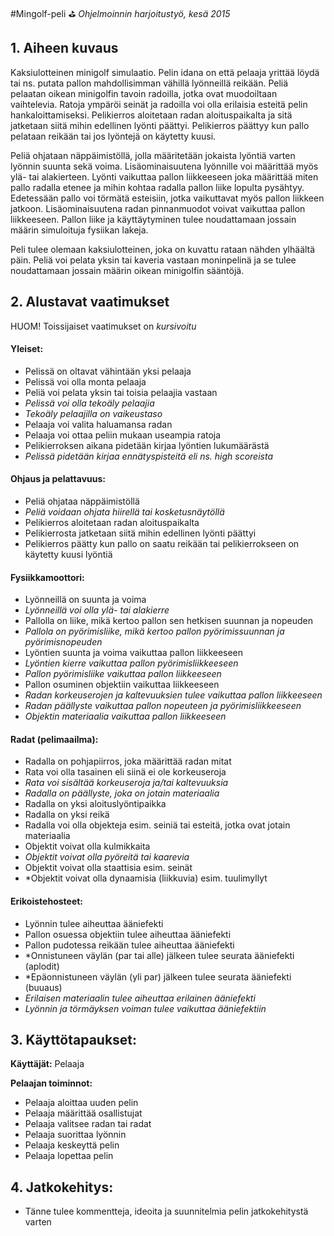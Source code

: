 #Mingolf-peli :golf: 
*Ohjelmoinnin harjoitustyö, kesä 2015*

## 1. Aiheen kuvaus
Kaksiulotteinen minigolf simulaatio. Pelin idana on että pelaaja yrittää löydä tai ns. putata pallon mahdollisimman vähillä lyönneillä reikään. Peliä pelaatan oikean minigolfin tavoin radoilla, jotka ovat muodoiltaan vaihtelevia. Ratoja ympäröi seinät ja radoilla voi olla erilaisia 
esteitä pelin hankaloittamiseksi. Pelikierros aloitetaan radan aloituspaikalta ja sitä jatketaan siitä mihin edellinen lyönti päättyi. Pelikierros päättyy kun pallo pelataan reikään tai jos lyöntejä on käytetty kuusi.

Peliä ohjataan näppäimistöllä, jolla määritetään jokaista lyöntiä varten lyönnin suunta sekä voima. Lisäominaisuutena lyönnille voi määrittää myös ylä- tai alakierteen. Lyönti vaikuttaa pallon liikkeeseen joka määrittää miten pallo radalla etenee ja mihin kohtaa radalla pallon 
liike lopulta pysähtyy. Edetessään pallo voi törmätä esteisiin, jotka vaikuttavat myös pallon liikkeen jatkoon. Lisäominaisuutena radan pinnanmuodot voivat vaikuttaa pallon liikkeeseen. Pallon liike ja käyttäytyminen tulee noudattamaan jossain määrin simuloituja fysiikan lakeja.

Peli tulee olemaan kaksiulotteinen, joka on kuvattu rataan nähden ylhäältä päin. Peliä voi pelata yksin tai kaveria vastaan moninpelinä ja se tulee noudattamaan jossain määrin oikean minigolfin sääntöjä.

## 2. Alustavat vaatimukset
HUOM! Toissijaiset vaatimukset on *kursivoitu*

#### Yleiset:
* Pelissä on oltavat vähintään yksi pelaaja
* Pelissä voi olla monta pelaaja 
* Peliä voi pelata yksin tai toisia pelaajia vastaan
* *Pelissä voi olla tekoäly pelaajia*
* *Tekoäly pelaajilla on vaikeustaso*
* Pelaaja voi valita haluamansa radan
* Pelaaja voi ottaa peliin mukaan useampia ratoja
* Pelikierroksen aikana pidetään kirjaa lyöntien lukumäärästä
* *Pelissä pidetään kirjaa ennätyspisteitä eli ns. high scoreista*

#### Ohjaus ja pelattavuus:
* Peliä ohjataa näppäimistöllä
* *Peliä voidaan ohjata hiirellä tai kosketusnäytöllä*
* Pelikierros aloitetaan radan aloituspaikalta
* Pelikierrosta jatketaan siitä mihin edellinen lyönti päättyi
* Pelikierros päätty kun pallo on saatu reikään tai pelikierrokseen on käytetty kuusi lyöntiä

#### Fysiikkamoottori:
* Lyönneillä on suunta ja voima
* *Lyönneillä voi olla ylä- tai alakierre*
* Pallolla on liike, mikä kertoo pallon sen hetkisen suunnan ja nopeuden
* *Pallola on pyörimisliike, mikä kertoo pallon pyörimissuunnan ja pyörimisnopeuden*
* Lyöntien suunta ja voima vaikuttaa pallon liikkeeseen
* *Lyöntien kierre vaikuttaa pallon pyörimisliikkeeseen*
* *Pallon pyörimisliike vaikuttaa pallon liikkeeseen*
* Pallon osuminen objektiin vaikuttaa liikkeeseen
* *Radan korkeuserojen ja kaltevuuksien tulee vaikuttaa pallon liikkeeseen*
* *Radan päällyste vaikuttaa pallon nopeuteen ja pyörimisliikkeeseen*
* *Objektin materiaalia vaikuttaa pallon liikkeeseen*

#### Radat (pelimaailma): 
* Radalla on pohjapiirros, joka määrittää radan mitat
* Rata voi olla tasainen eli siinä ei ole korkeuseroja
* *Rata voi sisältää korkeuseroja ja/tai kaltevuuksia*
* *Radalla on päällyste, joka on jotain materiaalia*
* Radalla on yksi aloituslyöntipaikka
* Radalla on yksi reikä
* Radalla voi olla objekteja esim. seiniä tai esteitä, jotka ovat jotain materiaalia
* Objektit voivat olla kulmikkaita
* *Objektit voivat olla pyöreitä tai kaarevia*
* Objektit voivat olla staattisia esim. seinät
* *Objektit voivat olla dynaamisia (liikkuvia) esim. tuulimyllyt 

#### Erikoistehosteet:
* Lyönnin tulee aiheuttaa ääniefekti
* Pallon osuessa objektiin tulee aiheuttaa ääniefekti
* Pallon pudotessa reikään tulee aiheuttaa ääniefekti
* *Onnistuneen väylän (par tai alle) jälkeen tulee seurata ääniefekti (aplodit)
* *Epäonnistuneen väylän (yli par) jälkeen tulee seurata ääniefekti (buuaus)
* *Erilaisen materiaalin tulee aiheuttaa erilainen ääniefekti*
* *Lyönnin ja törmäyksen voiman tulee vaikuttaa ääniefektiin*

## 3. Käyttötapaukset:

**Käyttäjät:** Pelaaja

**Pelaajan toiminnot:**

* Pelaaja aloittaa uuden pelin
* Pelaaja määrittää osallistujat
* Pelaaja valitsee radan tai radat
* Pelaaja suorittaa lyönnin 
* Pelaaja keskeyttä pelin
* Pelaaja lopettaa pelin

## 4. Jatkokehitys: 
* Tänne tulee kommentteja, ideoita ja suunnitelmia pelin jatkokehitystä varten 
